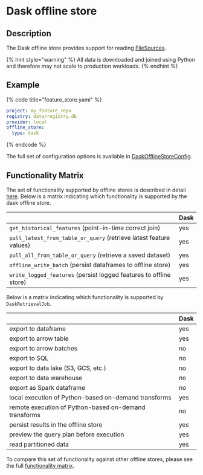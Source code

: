 # Dask offline store

## Description

The Dask offline store provides support for reading [FileSources](../data-sources/file.md).

{% hint style="warning" %}
All data is downloaded and joined using Python and therefore may not scale to production workloads.
{% endhint %}

## Example

{% code title="feature_store.yaml" %}
```yaml
project: my_feature_repo
registry: data/registry.db
provider: local
offline_store:
  type: dask
```
{% endcode %}

The full set of configuration options is available in [DaskOfflineStoreConfig](https://rtd.feast.dev/en/latest/#feast.infra.offline_stores.dask.DaskOfflineStoreConfig).

## Functionality Matrix

The set of functionality supported by offline stores is described in detail [here](overview.md#functionality).
Below is a matrix indicating which functionality is supported by the dask offline store.

| | Dask |
| :-------------------------------- | :-- |
| `get_historical_features` (point-in-time correct join)             | yes |
| `pull_latest_from_table_or_query` (retrieve latest feature values) | yes |
| `pull_all_from_table_or_query` (retrieve a saved dataset)          | yes |
| `offline_write_batch` (persist dataframes to offline store)        | yes |
| `write_logged_features` (persist logged features to offline store) | yes |

Below is a matrix indicating which functionality is supported by `DaskRetrievalJob`.

| | Dask |
| --------------------------------- | --- |
| export to dataframe                                   | yes |
| export to arrow table                                 | yes |
| export to arrow batches                               | no  |
| export to SQL                                         | no  |
| export to data lake (S3, GCS, etc.)                   | no  |
| export to data warehouse                              | no  |
| export as Spark dataframe                             | no  |
| local execution of Python-based on-demand transforms  | yes |
| remote execution of Python-based on-demand transforms | no  |
| persist results in the offline store                  | yes |
| preview the query plan before execution               | yes |
| read partitioned data                                 | yes |

To compare this set of functionality against other offline stores, please see the full [functionality matrix](overview.md#functionality-matrix).
